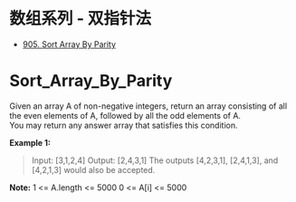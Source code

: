 # 数组系列 - 双指针法

<!-- GFM-TOC -->
* [905. Sort Array By Parity](#Sort_Array_By_Parity)








# Sort_Array_By_Parity

Given an array A of non-negative integers, return an array consisting of all the even elements of A, followed by all the odd elements of A.
<br/>
You may return any answer array that satisfies this condition.

**Example 1:**
> Input: [3,1,2,4]
> Output: [2,4,3,1]
> The outputs [4,2,3,1], [2,4,1,3], and [4,2,1,3] would also be accepted.


**Note:**
1 <= A.length <= 5000
0 <= A[i] <= 5000
